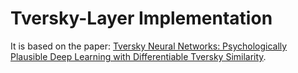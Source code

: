 # Tversky-Layer Implementation

It is based on the paper: [Tversky Neural Networks: Psychologically Plausible Deep Learning with Differentiable Tversky Similarity](https://arxiv.org/abs/2506.11035).
